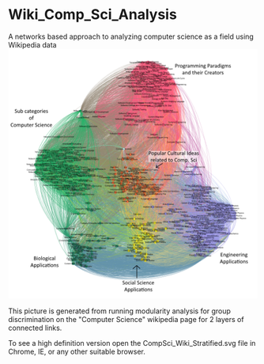 # Wiki_Comp_Sci_Analysis
A networks based approach to analyzing computer science as a field using Wikipedia data
![alt text](https://raw.githubusercontent.com/ChristianAnyanwu/Wiki_Comp_Sci_Analysis/master/Stratified_Comp_Sci_Wiki_Connections_Labeled.png)

This picture is generated from running modularity analysis for group discrimination on the "Computer Science" wikipedia page for 2 layers of connected links.

To see a high definition version open the CompSci_Wiki_Stratified.svg file in Chrome, IE, or any other suitable browser.
